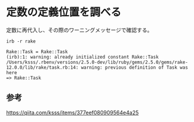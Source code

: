 # 定数の定義位置を調べる

定数に再代入し、その際のワーニングメッセージで確認する。

```
irb -r rake

Rake::Task = Rake::Task
(irb):1: warning: already initialized constant Rake::Task
/Users/ksss/.rbenv/versions/2.5.0-dev/lib/ruby/gems/2.5.0/gems/rake-12.0.0/lib/rake/task.rb:14: warning: previous definition of Task was here
=> Rake::Task
```

## 参考
https://qiita.com/ksss/items/377eef080909564e4a25
